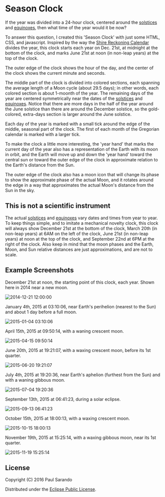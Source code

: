Season Clock
============

If the year was divided into a 24-hour clock,
centered around the [solstices](http://en.wikipedia.org/wiki/Solstice) and [equinoxes](http://en.wikipedia.org/wiki/Equinox),
then what time of the year would it be now?

To answer this question, I created this 'Season Clock' with just some HTML, CSS, and javascript.
Inspired by the way the [Shire Reckoning Calendar](http://psarando.github.io/shire-reckoning) divides the year,
this clock starts each year on Dec. 21st, at midnight at the bottom of the clock,
and marks June 21st at noon (in non-leap years) at the top of the clock.

The outer edge of the clock shows the hour of the day,
and the center of the clock shows the current minute and seconds.

The middle part of the clock is divided into colored sections,
each spanning the average length of a Moon cycle (about 29.5 days);
in other words, each colored section is about 1-moonth of the year.
The remaining days of the year are centered symmetrically near the dates of the
[solstices](http://en.wikipedia.org/wiki/Solstice) and [equinoxes](http://en.wikipedia.org/wiki/Equinox).
Notice that there are more days in the half of the year around the June solstice than there are around the December solstice,
so the gold-colored, extra-days section is larger around the June solstice.

Each day of the year is marked with a small tick around the edge of the middle, seasonal part of the clock.
The first of each month of the Gregorian calendar is marked with a larger tick.

To make the clock a little more interesting, the 'year hand' that marks the current day of the year
also has a representation of the Earth with its moon in orbit,
and the Earth will move up and down the 'year hand' toward the central sun
or toward the outer edge of the clock in approximate relation to the Earth's distance from the Sun.

The outer edge of the clock also has a moon icon that will change its phase
to show the approximate phase of the actual Moon,
and it rotates around the edge in a way that approximates the actual Moon's distance from the Sun in the sky.

## This is not a scientific instrument

The actual [solstices](http://en.wikipedia.org/wiki/Solstice) and [equinoxes](http://en.wikipedia.org/wiki/Equinox)
vary dates and times from year to year.
To keep things simple, and to imitate a mechanical novelty clock,
this clock will always show December 21st at the bottom of the clock,
March 20th (in non-leap years) at 6AM on the left of the clock,
June 21st (in non-leap years) at noon at the top of the clock,
and September 22nd at 6PM at the right of the clock.
Also keep in mind that the moon phases
and the Earth, Moon, and Sun relative distances are just approximations,
and are not to scale.

## Example Screenshots

December 21st at noon, the starting point of this clock, each year.
Shown here in 2014 near a new moon.

![2014-12-21 12:00:00](season-clock-dec-21.png)

January 4th, 2015 at 03:10:06, near Earth's perihelion (nearest to the Sun)
and about 1 day before a full moon.

![2015-01-04 03:10:06](season-clock-jan-04.png)

April 15th, 2015 at 09:50:14, with a waning crescent moon.

![2015-04-15 09:50:14](season-clock-apr-15.png)

June 20th, 2015 at 19:21:07, with a waxing crescent moon, before its 1st quarter.

![2015-06-20 19:21:07](season-clock-jun-20.png)

July 4th, 2015 at 19:20:36, near Earth's aphelion (furthest from the Sun)
and with a waning gibbous moon.

![2015-07-04 19:20:36](season-clock-jul-04.png)

September 13th, 2015 at 06:41:23, during a solar eclipse.

![2015-09-13 06:41:23](season-clock-sep-13.png)

October 15th, 2015 at 18:00:13, with a waxing crescent moon.

![2015-10-15 18:00:13](season-clock-oct-15.png)

November 19th, 2015 at 15:25:14, with a waxing gibbous moon, near its 1st quarter.

![2015-11-19 15:25:14](season-clock-nov-19.png)

## License

Copyright (C) 2016 Paul Sarando

Distributed under the [Eclipse Public License](http://www.eclipse.org/legal/epl-v10.html).
